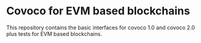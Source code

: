 # Covoco for EVM based blockchains

This repository contains the basic interfaces for covoco 1.0 and covoco 2.0 plus tests for EVM based blockchains.
